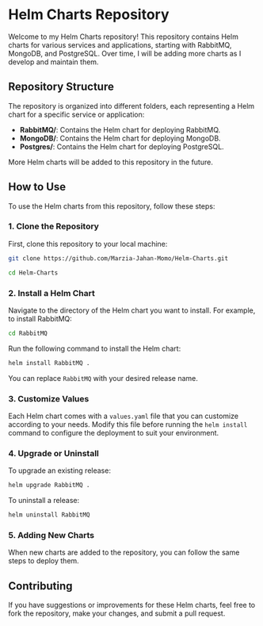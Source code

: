 # Helm Charts Repository

Welcome to my Helm Charts repository! This repository contains Helm charts for various services and applications, starting with RabbitMQ, MongoDB, and PostgreSQL. Over time, I will be adding more charts as I develop and maintain them.

## Repository Structure

The repository is organized into different folders, each representing a Helm chart for a specific service or application:

- **RabbitMQ/**: Contains the Helm chart for deploying RabbitMQ.
- **MongoDB/**: Contains the Helm chart for deploying MongoDB.
- **Postgres/**: Contains the Helm chart for deploying PostgreSQL.

More Helm charts will be added to this repository in the future.

## How to Use

To use the Helm charts from this repository, follow these steps:

### 1. Clone the Repository

First, clone this repository to your local machine:

```bash
git clone https://github.com/Marzia-Jahan-Momo/Helm-Charts.git
```

```bash
cd Helm-Charts
```

### 2. Install a Helm Chart

Navigate to the directory of the Helm chart you want to install. For example, to install RabbitMQ:

```bash
cd RabbitMQ
```

Run the following command to install the Helm chart:

```bash
helm install RabbitMQ .
```

You can replace `RabbitMQ` with your desired release name.

### 3. Customize Values

Each Helm chart comes with a `values.yaml` file that you can customize according to your needs. Modify this file before running the `helm install` command to configure the deployment to suit your environment.

### 4. Upgrade or Uninstall

To upgrade an existing release:

```bash
helm upgrade RabbitMQ .
```

To uninstall a release:

```bash
helm uninstall RabbitMQ
```

### 5. Adding New Charts

When new charts are added to the repository, you can follow the same steps to deploy them.

## Contributing

If you have suggestions or improvements for these Helm charts, feel free to fork the repository, make your changes, and submit a pull request.
